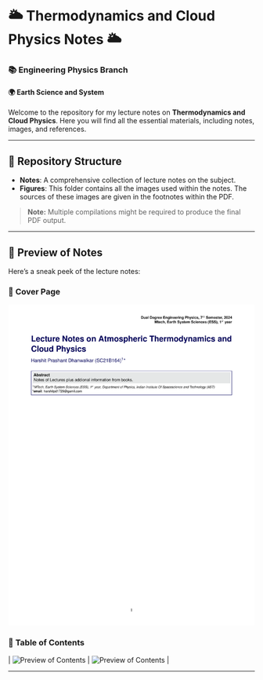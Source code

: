 # 🌥️ Thermodynamics and Cloud Physics Notes 🌥️

### 📚 Engineering Physics Branch  
#### 🌍 Earth Science and System  

Welcome to the repository for my lecture notes on **Thermodynamics and Cloud Physics**. Here you will find all the essential materials, including notes, images, and references.

---

## 📂 **Repository Structure**

- **Notes**: A comprehensive collection of lecture notes on the subject.  
- **Figures**: This folder contains all the images used within the notes. The sources of these images are given in the footnotes within the PDF.

> **Note:** Multiple compilations might be required to produce the final PDF output.

---

## 📖 **Preview of Notes**

Here’s a sneak peek of the lecture notes:

### 📄 **Cover Page**
![Preview of Coverpage](https://github.com/Harshit-Dhanwalkar/College-Notes/blob/main/Thermodynamics-and-Cloud-Physics/assests/page-01.png)

### 📑 **Table of Contents**
| ![Preview of Contents](./assets/page-02.png) | ![Preview of Contents](./assets/page-03.png) |

---
